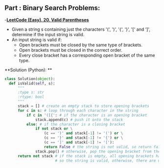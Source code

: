 ## Part : Binary Search Problems: 

-[**LeetCode (Easy). 20. Valid Parentheses**](https://leetcode.com/problems/valid-parentheses/description/)
  - Given a string s containing just the characters '(', ')', '{', '}', '[' and ']', determine if the input string is valid.
  - An input string is valid if:
    - Open brackets must be closed by the same type of brackets.
    - Open brackets must be closed in the correct order.
    - Every close bracket has a corresponding open bracket of the same type.
   
  **Solution (Python): **
  ```python
  class Solution(object):
    def isValid(self, s):
        """
        :type s: str
        :rtype: bool
        """
        stack = [] # create an empty stack to store opening brackets
        for c in s: # loop through each character in the string
            if c in '([{': # if the character is an opening bracket
                stack.append(c) # push it onto the stack
            else: # if the character is a closing bracket
                if not stack or \
                    (c == ')' and stack[-1] != '(') or \
                    (c == '}' and stack[-1] != '{') or \
                    (c == ']' and stack[-1] != '['):
                    return False # the string is not valid, so return false
                stack.pop() # otherwise, pop the opening bracket from the stack
        return not stack # if the stack is empty, all opening brackets have been matched with their corresponding closing brackets,
                         # so the string is valid, otherwise, there are unmatched opening brackets, so return false

  ```
